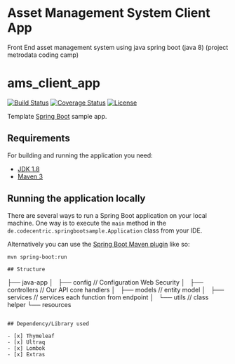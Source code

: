 # Asset Management System Client App
Front End asset management system using java spring boot (java 8) (project metrodata coding camp)

# ams_client_app

[![Build Status](https://travis-ci.org/codecentric/springboot-sample-app.svg?branch=master)](https://travis-ci.org/codecentric/springboot-sample-app)
[![Coverage Status](https://coveralls.io/repos/github/codecentric/springboot-sample-app/badge.svg?branch=master)](https://coveralls.io/github/codecentric/springboot-sample-app?branch=master)
[![License](http://img.shields.io/:license-apache-blue.svg)](http://www.apache.org/licenses/LICENSE-2.0.html)

Template [Spring Boot](http://projects.spring.io/spring-boot/) sample app.

## Requirements

For building and running the application you need:

- [JDK 1.8](http://www.oracle.com/technetwork/java/javase/downloads/jdk8-downloads-2133151.html)
- [Maven 3](https://maven.apache.org)

## Running the application locally

There are several ways to run a Spring Boot application on your local machine. One way is to execute the `main` method in the `de.codecentric.springbootsample.Application` class from your IDE.

Alternatively you can use the [Spring Boot Maven plugin](https://docs.spring.io/spring-boot/docs/current/reference/html/build-tool-plugins-maven-plugin.html) like so:

```shell
mvn spring-boot:run

## Structure
```
├── java-app
│   ├── config // Configuration Web Security
│   ├── controllers // Our API core handlers
│   ├── models  // entity model
│   ├── services // services each function from endpoint
│   └── utils     // class helper
└── resources
    
```

## Dependency/Library used

- [x] Thymeleaf
- [x] Ultraq
- [x] Lombok
- [x] Extras
